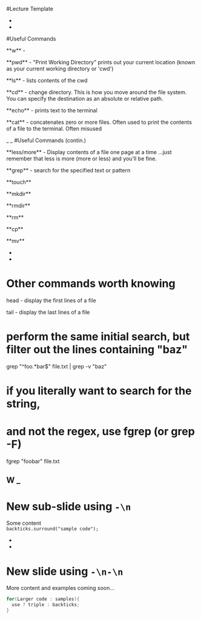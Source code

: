 #Lecture Template



-
-
#Useful Commands
<p class="fragment fade-up">**w** -</p>
<p class="fragment fade-up">**pwd** - "Print Working Directory" prints out your current location (known as your current working directory or 'cwd')</p>
<p class="fragment fade-up">**ls** - lists contents of the cwd</p>
<p class="fragment fade-up">**cd** - change directory. This is how you move around the file system. You can specify the destination as an absolute or relative path.</p>
<p class="fragment fade-up">**echo** - prints text to the terminal</p>
<p class="fragment fade-up">**cat** - concatenates zero or more files. Often used to print the contents of a file to the terminal. Often misused</p>
_
_
#Useful Commands (contin.)
<p class="fragment fade-up">**less/more** - Display contents of a file one page at a time ...just remember that less is more (more or less) and you'll be fine.</p>
<p class="fragment fade-up">**grep** - search for the specified text or pattern</p>
<p class="fragment fade-up">**touch**</p>
<p class="fragment fade-up">**mkdir**</p>
<p class="fragment fade-up">**rmdir**</p>
<p class="fragment fade-up">**rm**</p>
<p class="fragment fade-up">**cp**</p>
<p class="fragment fade-up">**mv**</p>

-
-
# Other commands worth knowing
<p class="fragment fade-up">head - display the first lines of a file</p>
<p class="fragment fade-up">tail - display the last lines of a file</p>

# perform the same initial search, but filter out the lines containing "baz"
grep "^foo.*bar$" file.txt | grep -v "baz"

# if you literally want to search for the string,
# and not the regex, use fgrep (or grep -F)
fgrep "foobar" file.txt


W
_
-
# New sub-slide using `-\n`

Some content  
`backticks.surround("sample code");`


-
-
# New slide using `-\n-\n`

More content and examples coming soon...

```Java
for(Larger code : samples){
  use ? triple : backticks;
}
```
